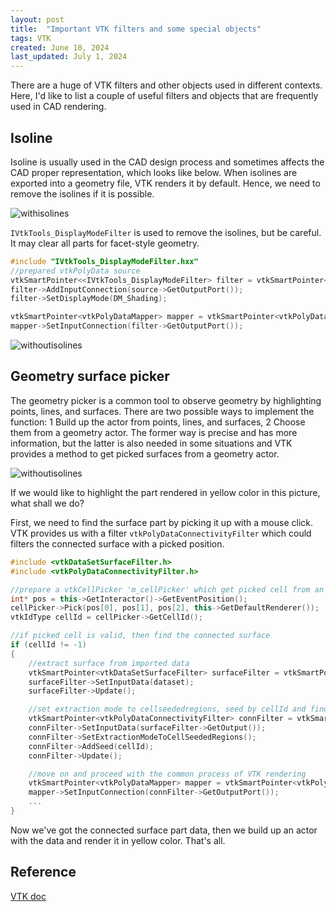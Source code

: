 ```yaml
---
layout: post
title:  "Important VTK filters and some special objects"
tags: VTK
created: June 10, 2024
last_updated: July 1, 2024
---
```


There are a huge of VTK filters and other objects used in different contexts. Here,  I'd like to list a couple of useful filters and objects that are frequently used in CAD rendering.<!--more-->

## Isoline

Isoline is usually used in the CAD design process and sometimes affects the CAD proper representation, which looks like below. When isolines are exported into a geometry file, VTK renders it by default. Hence, we need to remove the isolines if it is possible.

![withisolines](../../../assets/images/2024-06-10-isolines-1.svg)

`IVtkTools_DisplayModeFilter` is used to remove the isolines, but be careful. It may clear all parts for facet-style geometry.

```c++
#include "IVtkTools_DisplayModeFilter.hxx"
//prepared vtkPolyData source
vtkSmartPointer<<IVtkTools_DisplayModeFilter> filter = vtkSmartPointer<IVtkTools_DisplayModeFilter>::New();
filter->AddInputConnection(source->GetOutputPort());
filter->SetDisplayMode(DM_Shading);

vtkSmartPointer<vtkPolyDataMapper> mapper = vtkSmartPointer<vtkPolyDataMapper>::New();
mapper->SetInputConnection(filter->GetOutputPort());
```

![withoutisolines](../../../assets/images/2024-06-10-isolines-2.svg)

## Geometry surface picker

The geometry picker is a common tool to observe geometry by highlighting points, lines, and surfaces. There are two possible ways to implement the function: 1 Build up the actor from points, lines, and surfaces, 2 Choose them from a geometry actor. The former way is precise and has more information, but the latter is also needed in some situations and VTK provides a method to get picked surfaces from a geometry actor.

![withoutisolines](../../../assets/images/2024-06-10-1-picksurface.png)

If we would like to highlight the part rendered in yellow color in this picture, what shall we do?

First, we need to find the surface part by picking it up with a mouse click. VTK provides us with a filter `vtkPolyDataConnectivityFilter` which could filters the connected surface with a picked position.

```c++
#include <vtkDataSetSurfaceFilter.h>
#include <vtkPolyDataConnectivityFilter.h>

//prepare a vtkCellPicker 'm_cellPicker' which get picked cell from an interactor event
int* pos = this->GetInteractor()->GetEventPosition();
cellPicker->Pick(pos[0], pos[1], pos[2], this->GetDefaultRenderer());
vtkIdType cellId = cellPicker->GetCellId();

//if picked cell is valid, then find the connected surface
if (cellId != -1)
{
    //extract surface from imported data
    vtkSmartPointer<vtkDataSetSurfaceFilter> surfaceFilter = vtkSmartPointer<vtkDataSetSurfaceFilter>::New();
    surfaceFilter->SetInputData(dataset);
    surfaceFilter->Update();

    //set extraction mode to cellseededregions, seed by cellId and find the connected surfaces
    vtkSmartPointer<vtkPolyDataConnectivityFilter> connFilter = vtkSmartPointer<vtkPolyDataConnectivityFilter>::New();
    connFilter->SetInputData(surfaceFilter->GetOutput());
    connFilter->SetExtractionModeToCellSeededRegions();
    connFilter->AddSeed(cellId);
    connFilter->Update();

    //move on and proceed with the common process of VTK rendering
    vtkSmartPointer<vtkPolyDataMapper> mapper = vtkSmartPointer<vtkPolyDataMapper>::New();
    mapper->SetInputConnection(connFilter->GetOutputPort());
    ...
}
```

Now we've got the connected surface part data,  then we build up an actor with the data and render it in yellow color. That's all.



## Reference

[VTK doc](https://docs.vtk.org/)